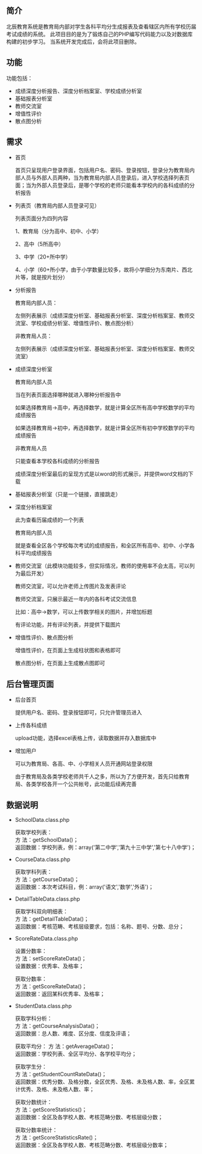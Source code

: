 ﻿## 简介

北辰教育系统是教育局内部对学生各科平均分生成报表及查看辖区内所有学校历届考试成绩的系统。
此项目目的是为了锻炼自己的PHP编写代码能力以及对数据库构建的初步学习。
当系统开发完成后，会将此项目删除。

## 功能

功能包括：

*  成绩深度分析报告、深度分析档案室、学校成绩分析室
*  基础报表分析室
*  教师交流室
*  增值性评价
*  散点图分析

## 需求

* 首页

  首页只呈现用户登录界面，包括用户名、密码、登录按钮，登录分为教育局内部人员与外部人员两种，当为教育局内部人员登录后，进入学校选择列表页面；当为外部人员登录后，是哪个学校的老师只能看本学校内的各科成绩的分析报告

* 列表页（教育局内部人员登录可见）

  列表页面分为四列内容
  
  1、教育局（分为高中、初中、小学）
  
  2、高中（5所高中）
  
  3、中学（20+所中学）
  
  4、小学（60+所小学，由于小学数量比较多，故将小学细分为东南片、西北片等，就是按片划分）

* 分析报告

  教育局内部人员：
  
  左侧列表展示（成绩深度分析室、基础报表分析室、深度分析档案室、教师交流室、学校成绩分析室、增值性评价、散点图分析）
  
  非教育局人员：
  
  左侧列表展示（成绩深度分析室、基础报表分析室、深度分析档案室、教师交流室）

* 成绩深度分析室

  教育局内部人员
  
  当在列表页面选择哪种就进入哪种分析报告中
  
  如果选择教育局->高中，再选择数学，就是计算全区所有高中学校数学的平均成绩报告
  
  如果选择教育局->初中，再选择数学，就是计算全区所有初中学校数学的平均成绩报告
  
  非教育局人员
  
  只能查看本学校各科成绩的分析报告
  
  成绩深度分析室最后的呈现方式是以word的形式展示，并提供word文档的下载

* 基础报表分析室（只是一个链接，直接跳走）

* 深度分析档案室

  此为查看历届成绩的一个列表

  教育局内部人员

  就是查看全区各个学校每次考试的成绩报告，和全区所有高中、初中、小学各科平均成绩报告

* 教师交流室（此模块功能较多，但实际情况，教师的使用率不会太高，可以列为最后开发）

  教师交流室，可以允许老师上传图片及发表评论
  
  教师交流室，只展示最近一年内的各科考试交流信息
  
  比如：高中->数学，可以上传数学相关的图片，并增加标题
  
  有评论功能，并有评论列表，并提供下载图片

* 增值性评价、散点图分析

  增值性评价，在页面上生成柱状图和表格即可

  散点图分析，在页面上生成散点图即可


## 后台管理页面

* 后台首页

  提供用户名、密码、登录按钮即可，只允许管理员进入

* 上传各科成绩

  upload功能，选择excel表格上传，读取数据并存入数据库中

* 增加用户

  可以为教育局、各高、中、小学相关人员开通网站登录权限

  由于教育局及各类学校老师共千人之多，所以为了方便开发，首先只给教育局、各类学校各开一个公共帐号，此功能后续再完善

## 数据说明

* SchoolData.class.php

  获取学校列表：  
  方    法：getSchoolData()；  
  返回数据：学校列表，例：array('第二中学','第九十三中学','第七十八中学')；

* CourseData.class.php

  获取学科列表：  
  方    法：getCourseData()；  
  返回数据：本次考试科目，例：array('语文','数学','外语')；

* DetailTableData.class.php

  获取学科双向明细表：  
  方    法：getDetailTableData()；  
  返回数据：考核范畴、考核层级要求，包括：名称、题号、分数、总分；

* ScoreRateData.class.php

  设置分数率：  
  方    法：setScoreRateData()；  
  设置数据：优秀率、及格率；

  获取分数率：  
  方    法：getScoreRateData()；  
  返回数据：返回某科优秀率、及格率；

* StudentData.class.php

  获取学科分析：  
  方    法：getCourseAnalysisData()；  
  返回数据：总人数、难度、区分度、信度及评语；

  获取平均分：
  方    法：getAverageData()；  
  返回数据：学校列表、全区平均分、各学校平均分；  

  获取学生分：  
  方    法：getStudentCountRateData()；  
  返回数据：优秀分数、及格分数，全区优秀、及格、未及格人数、率，全区累计优秀、及格、未及格人数、率；

  获取分数统计：  
  方    法：getScoreStatistics()；  
  返回数据：全区及各学校人数、考核范畴分数、考核层级分数；

  获取分数率统计：  
  方    法：getScoreStatisticsRate()；  
  返回数据：全区及各学校人数、考核范畴分数、考核层级分数率；






